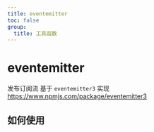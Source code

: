 ```yaml
---
title: eventemitter
toc: false
group:
  title: 工具函数
---
```


# eventemitter

发布订阅流 基于 `eventemitter3` 实现
https://www.npmjs.com/package/eventemitter3

## 如何使用

<code src="./demo.tsx" inline></code>
